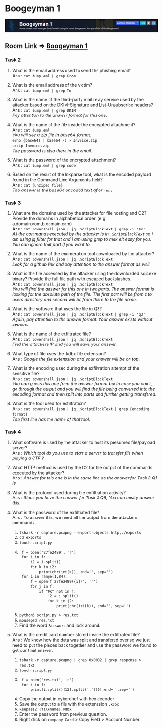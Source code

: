 # Boogeyman 1  
![Logo](./Screenshot%202023-04-17%20at%205.42.33%20PM.png)
## Room Link => [Boogeyman 1](https://tryhackme.com/room/boogeyman1)  

### Task 2  
1. What is the email address used to send the phishing email?  
Ans : `cat dump.eml | grep From`  

2. What is the email address of the victim?  
Ans : `cat dump.eml | grep To`  

3. What is the name of the third-party mail relay service used by the attacker based on the DKIM-Signature and 
List-Unsubscribe headers?  
Ans : `cat dump.eml | grep DKIM`  
*Pay attention to the answer format for this one.*  

4. What is the name of the file inside the encrypted attachment?  
Ans : `cat dump.eml`  
*You will see a zip file in base64 format.*  
`echo {base64} | base64 -d > Invoice.zip`  
`unzip Invoice.zip`  
*The password is also there in the email.*

5. What is the password of the encrypted attachment?  
Ans : `cat dump.eml | grep code`  

6. Based on the result of the lnkparse tool, what is the encoded payload found in the Command Line Arguments 
field?  
Ans : `cat {unziped file}`  
*The answer is the base64 encoded text after `-enc`*  

### Task 3  
1. What are the domains used by the attacker for file hosting and C2? Provide the domains in alphabetical order. 
(e.g. a.domain.com,b.domain.com)  
Ans : `cat powershell.json | jq .ScriptBlockText | grep -i '$s'`  
*All the commands executed by the attacker is in `.ScriptBlockText` so i am using jq filter for that and i am 
using grep to mak eit easy for you. You can ignore that part if you want to.*  

2. What is the name of the enumeration tool downloaded by the attacker?  
Ans : `cat powershell.json | jq .ScriptBlockText`  
*Look for a github link and pay attention to the answer format as well.*  

3. What is the file accessed by the attacker using the downloaded sq3.exe binary? Provide the full file path with 
escaped backslashes.  
Ans : `cat powershell.json | jq .ScriptBlockText`  
*You will find the answer for this one in two parts. The answer format is looking for the absolute path of the 
file. The first part will be from `C` to users directory and second will be from there to the file name.*  

4. What is the software that uses the file in Q3?  
Ans : `cat powershell.json | jq .ScriptBlockText | grep -i 'q3'`  
*Again, pay attention to the answer format. Your answer exists without spaces.*  

5. What is the name of the exfiltrated file?  
Ans : `cat powershell.json | jq .ScriptBlockText`  
*Find the attackers IP and you will have your answer.*

6. What type of file uses the .kdbx file extension?  
Ans : *Google the file extenssion and your answer will be on top.*  

7. What is the encoding used during the exfiltration attempt of the sensitive file?  
Ans : `cat powershell.json | jq .ScriptBlockText`  
*You can guess this one from the answer format but in case you can't, go through the output and you will find the 
file being converted into the encoding format and then split into parts and further getting transfered.*  

8. What is the tool used for exfiltration?  
Ans : `cat powershell.json | jq .ScriptBlockText | grep {encoding format}`  
*The first line has the name of that tool.*  

### Task 4  
1. What software is used by the attacker to host its presumed file/payload server?  
Ans : *Which tool do you use to start a server to transfer file when playing a CTF ?*  

2. What HTTP method is used by the C2 for the output of the commands executed by the attacker?  
Ans : *Answer for this one is in the same line as the answer for Task 3 Q1 is.*  

3. What is the protocol used during the exfiltration activity?  
Ans : *Since you have the answer for Task 3 Q8, You can easity answer this.*  

4. What is the password of the exfiltrated file?  
Ans : To answer this, we need all the output from the attackers commands.  
    1. `tshark -r capture.pcapng --export-objects http,./exports`  
    2. `cd exports`
    3. `touch script.py`
    4. ```
        f = open('27fe2489', 'r')
        for i in f:
            i2 = i.split()
            for k in i2:
                print(chr(int(k)), end='', sep='')
        for i in range(1,84):
            f = open(f'27fe2489({i})', 'r')
            for j in f:
                if "OK" not in j:
                    j2 = j.split()
                    for k in j2:
                        print(chr(int(k)), end='', sep='')
        ```  
    5. `python3 script.py > res.txt`
    6. `mousepad res.txt`
    7. Find the word `Password` and look around.

5. What is the credit card number stored inside the exfiltrated file?  
Ans : We know how the data was split and transfered over so we just need to put the pieces back together and use 
the password we found to get our final answer.  
    1. `tshark -r capture.pcapng | grep 0x0002 | grep response > res.txt`  
    2. `touch script.py`  
    3. ```
        f = open('res.txt', 'r')
        for i in f:
            print(i.split()[12].split('.')[0],end='',sep='')
        ```  
    4. Copy the output in cyberchef with hex decoder.
    5. Save the output to a file with the extenssion `.kdbx`  
    6. `keepass2 {filename}.kdbx`
    7. Enter the password from previous question.
    8. Right click on `company Card` > Copy Field > Account Number.
